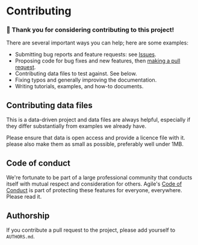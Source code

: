 # Contributing

### :raised_hands: Thank you for considering contributing to this project!

There are several important ways you can help; here are some examples:

- Submitting bug reports and feature requests: see [Issues](https://github.com/agile-geoscience/gio/issues).
- Proposing code for bug fixes and new features, then [making a pull request](https://docs.github.com/en/pull-requests/collaborating-with-pull-requests/proposing-changes-to-your-work-with-pull-requests/about-pull-requests).
- Contributing data files to test against. See below.
- Fixing typos and generally improving the documentation.
- Writing tutorials, examples, and how-to documents.


## Contributing data files

This is a data-driven project and data files are always helpful, especially if they differ substantially from examples we already have.

Please ensure that data is open access and provide a licence file with it. please also make them as small as possible, preferably well under 1MB.


## Code of conduct

We're fortunate to be part of a large professional community that conducts itself with mutual respect and consideration for others. Agile's [Code of Conduct](https://github.com/agile-geoscience/corporate/blob/main/CODE_OF_CONDUCT.md) is part of protecting these features for everyone, everywhere. Please read it.


## Authorship

If you contribute a pull request to the project, please add yourself to `AUTHORS.md`.

